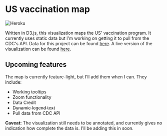 # US vaccination map

![Heroku](https://pyheroku-badge.herokuapp.com/?app=covid-vac-us&style=flat-square)

Written in D3.js, this visualization maps the US' vaccination program. It currently uses static data but I'm working on getting it to pull from the CDC's API. Data for this project can be found [here](https://covid.cdc.gov/covid-data-tracker/COVIDData/getAjaxData?id=vaccination_county_condensed_data). A live version of the visualization can be found [here](https://covid-vac-us.herokuapp.com).

## Upcoming features

The map is currently feature-light, but I'll add them when I can. They include:

- Working tooltips
- Zoom functionality
- Data Credit
- ~~Dynamic legend text~~
- Pull data from CDC API

**Caveat:** The visualization still needs to be annotated, and currently gives no indication how complete the data is. I'll be adding this in soon.
